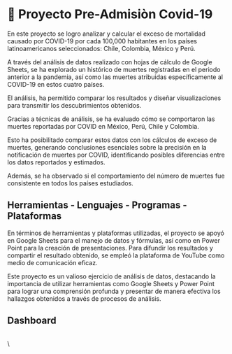 # 🦠 Proyecto Pre-Admisiòn Covid-19

En este proyecto se logro analizar y calcular el exceso de mortalidad causado por COVID-19 por cada 100,000 habitantes en los países latinoamericanos seleccionados: Chile, Colombia, México y Perú.&#x20;

A través del análisis de datos realizado con hojas de cálculo de Google Sheets, se ha explorado un histórico de muertes registradas en el periodo anterior a la pandemia, así como las muertes atribuidas específicamente al COVID-19 en estos cuatro países.

El análisis, ha permitido comparar los resultados y diseñar visualizaciones para transmitir los descubrimientos obtenidos.&#x20;

Gracias a técnicas de análisis, se ha evaluado cómo se comportaron las muertes reportadas por COVID en México, Perú, Chile y Colombia.&#x20;

Esto ha posibilitado comparar estos datos con los cálculos de exceso de muertes, generando conclusiones esenciales sobre la precisión en la notificación de muertes por COVID, identificando posibles diferencias entre los datos reportados y estimados.&#x20;

Además, se ha observado si el comportamiento del número de muertes fue consistente en todos los países estudiados.

## Herramientas - Lenguajes - Programas - Plataformas

En términos de herramientas y plataformas utilizadas, el proyecto se apoyó en Google Sheets para el manejo de datos y fórmulas, así como en Power Point para la creación de presentaciones. Para difundir los resultados y compartir el resultado obtenido, se empleó la plataforma de YouTube como medio de comunicación eficaz.

Este proyecto es un valioso ejercicio de análisis de datos, destacando la importancia de utilizar herramientas como Google Sheets y Power Point para lograr una comprensión profunda y presentar de manera efectiva los hallazgos obtenidos a través de procesos de análisis.

## Dashboard



<figure><img src=".gitbook/assets/Dashboard Proyecto Pre-Admisión.png" alt=""><figcaption></figcaption></figure>

\
